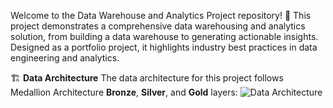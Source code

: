 Welcome to the Data Warehouse and Analytics Project repository! 🚀
This project demonstrates a comprehensive data warehousing and analytics solution, from building a data warehouse to generating actionable insights. Designed as a portfolio project, it highlights industry best practices in data engineering and analytics.

🏗 **Data Architecture**
The data architecture for this project follows Medallion Architecture **Bronze**, **Silver**, and **Gold** layers:
![Data Architecture](C:\Users\Dre7m\Desktop)

